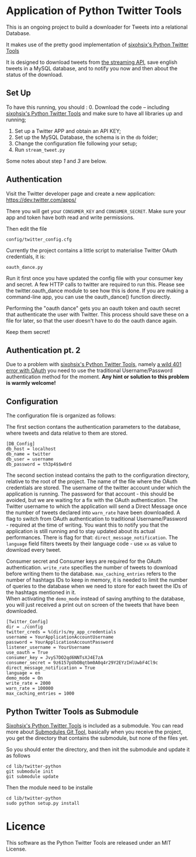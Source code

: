 # Application of Python Twitter Tools


This is an ongoing project to build a downloader for Tweets into a relational Database.

It makes use of the pretty good implementation of [sixohsix's Python Twitter Tools](https://github.com/sixohsix/twitter)

It is designed to download tweets from [the streaming API](https://dev.twitter.com/docs/streaming-apis), save english tweets in a MySQL database, and to notify you now and then about the status of the download. 


## Set Up
To have this running, you should :
   0. Download the code – including [sixohsix's Python Twitter Tools](https://github.com/sixohsix/twitter ) and make sure to have all libraries up and running;
   1. Set up a Twitter APP and obtain an API KEY;
   2. Set up the MySQL Database, the schema is in the `db` folder;
   3. Change the configuration file following your setup;
   4. Run `stream_tweet.py`

Some notes about step *1* and *3* are below.


## Authentication


Visit the Twitter developer page and create a new application: https://dev.twitter.com/apps/

There you will get your `CONSUMER_KEY` and `CONSUMER_SECRET`.
Make sure your app and token have both read and write permissions.

Then edit the file

    config/twitter_config.cfg

Currently the project contains a little script to materialise Twitter OAuth credentials, it is:

    oauth_dance.py

Run it first once you have updated the config file with your consumer key and secret.
A few HTTP calls to twitter are required to run this.
Please see the twitter.oauth_dance module to see how this is done.
If you are making a command-line app, you can use the oauth_dance() function directly.

Performing the "oauth dance" gets you an oauth token and oauth secret that authenticate the user with Twitter.
This process should save these on a file for later, so that the user doesn't have to do the oauth dance again.

Keep them secret!

## Authentication pt. 2
Due to a problem with [sixohsix's Python Twitter Tools](https://github.com/sixohsix/twitter), namely [a wild 401 error with OAuth](https://github.com/sixohsix/twitter/issues/133) you need to use the traditional Username/Password authentication method for the moment.
**Any hint or solution to this problem is warmly welcome!**

## Configuration

The configuration file is organized as follows:

The first section contans the authentication parameters to the database, where tweets and data relative to them are stored.
 
    [DB_Config]
    db_host = localhost
    db_name = twitter
    db_user = username
    db_password = th3p4$$w0rd
    

The second section instead contains the path to the configuration directory, relative to the root of the project.
The name of the file where the OAuth credentials are stored.
The username of the twitter account under which the application is running.
The password for that account - this should be avoided, but we are waiting for a fix with the OAuth authentication.
The Twitter username to which the application will send a Direct Message once the number of tweets declared into `warn_rate` have been downloaded.
A flag to switch from OAuth authentication to traditional Username/Password - required at the time of writing.
You want this to notify you that the application is still running and to stay updated about its actual performances. 
There is flag for that: `direct_message_notification`.
The `language` field filters tweets by their language code - use `xx` as value to download every tweet.

Consumer secret and Consumer keys are required for the OAuth authentication.
`write_rate` specifies the number of tweets to download before writing them to the database.
`max_caching_entries` refers to the number of hashtags IDs to keep in memory, it is needed to limit the number of queries to the database when we need to store for each tweet the IDs of the hashtags mentioned in it.     
When activating the `demo_mode` instead of saving anything to the database, you will just received a print out on screen of the tweets that have been downloaded.


    [Twitter_Config]
    dir = ./config
    twitter_creds = %(dir)s/my_app_credentials
    username = YourApplicationAccountUsername
    password = YourApplicationAccountPassword
    listener_username = YourUsername
    use_oauth = True
    consumer_key = JvyS7DO2qd6NNTsXJ4E7zA
    consumer_secret = 9z6157pUbOBqtbm0A0q4r29Y2EYzIHlUwbF4Cl9c
    direct_message_notification = True
    language = en
    demo_mode = On
    write_rate = 2000
    warn_rate = 100000
    max_caching_entries = 1000



## Python Twitter Tools as Submodule


[Sixohsix's Python Twitter Tools](https://github.com/sixohsix/twitter) is included as a submodule.
You can read more about [Submodules Git Tool](http://git-scm.com/book/en/Git-Tools-Submodules), basically when you receive the project, you get the directory that contains the submodule, but none of the files yet.

So you should enter the directory, and then init the submodule and update it as follows

    cd lib/twitter-python
    git submodule init
    git submodule update

Then the module need to be installe

    cd lib/twitter-python
    sudo python setup.py install


# Licence

This software as the Python Twitter Tools are released under an MIT License.

